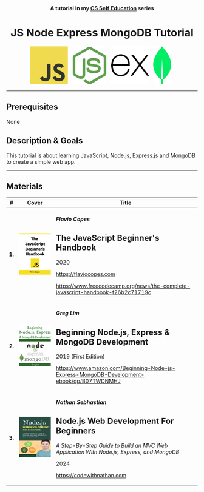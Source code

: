 <div align="center">
  <b>A tutorial in my <a href="https://github.com/abeerration/CS-Self-Education">CS Self Education</a> series</b>
  <h1>JS Node Express MongoDB Tutorial</h1>
  <img height="100" src="js.svg">&nbsp;&nbsp;
  <img height="100" src="nodejs.svg">&nbsp;&nbsp;
  <img height="100" src="expressjs.svg">&nbsp;&nbsp;
  <img height="100" src="mongodb.svg">&nbsp;&nbsp;
</div>

---

## Prerequisites

None

## Description & Goals

This tutorial is about learning JavaScript, Node.js, Express.js and MongoDB to create a simple web app.

---

## Materials

| # | Cover | Title |
| ----------- | ----------- | ----------- |
| **1.** | ![](cover-js.jpg) | <h4><i>Flavio Copes</i></h4><h2>The JavaScript Beginner's Handbook</h2><p>2020</p><p>https://flaviocopes.com</p><p>https://www.freecodecamp.org/news/the-complete-javascript-handbook-f26b2c71719c</p> |
| **2.** | ![](cover-nem.jpg) | <h4><i>Greg Lim</i></h4><h2>Beginning Node.js, Express & MongoDB Development</h2><p>2019 (First Edition)</p><p>https://www.amazon.com/Beginning-Node-js-Express-MongoDB-Development-ebook/dp/B07TWDNMHJ</p> |
| **3.** | ![](cover-nwb.jpg) | <h4><i>Nathan Sebhastian</i></h4><h2>Node.js Web Development For Beginners</h2><p><i>A Step-By-Step Guide to Build an MVC Web Application With Node.js, Express, and MongoDB</i></p><p>2024</p><p>https://codewithnathan.com</p> |
